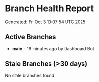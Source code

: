 # Branch Health Report
Generated: Fri Oct  3 10:07:54 UTC 2025

## Active Branches
- **main** - 19 minutes ago by Dashboard Bot

## Stale Branches (>30 days)
No stale branches found
